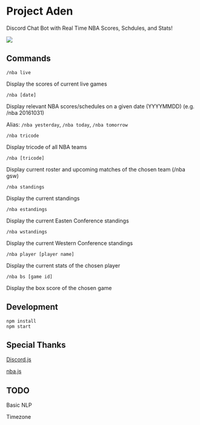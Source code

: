 # Project Aden
Discord Chat Bot with Real Time NBA Scores, Schdules, and Stats!

![](https://zippy.gfycat.com/MemorableRectangularAgouti.gif)

## Commands
```/nba live```

Display the scores of current live games

```/nba [date]```

Display relevant NBA scores/schedules on a given date (YYYYMMDD) (e.g. /nba 20161031)

Alias: ```/nba yesterday```, ```/nba today```, ```/nba tomorrow```

```/nba tricode```

Display tricode of all NBA teams

```/nba [tricode]```

Display current roster and upcoming matches of the chosen team (/nba gsw)

```/nba standings```

Display the current standings

```/nba estandings```

Display the current Easten Conference standings

```/nba wstandings```

Display the current Western Conference standings

```/nba player [player name]```

Display the current stats of the chosen player

```/nba bs [game id]```

Display the box score of the chosen game

## Development
```
npm install
npm start
```
## Special Thanks
[Discord.js](https://discord.js.org/)

[nba.js](https://github.com/kshvmdn/nba.js)

## TODO
Basic NLP

Timezone

